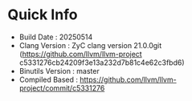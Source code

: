 # Quick Info
* Build Date : 20250514
* Clang Version : ZyC clang version 21.0.0git (https://github.com/llvm/llvm-project c5331276cb24209f3e13a232d7b81c4e62c3fbd6)
* Binutils Version : master
* Compiled Based : https://github.com/llvm/llvm-project/commit/c5331276

